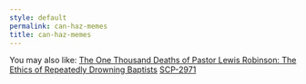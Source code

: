 ```yaml
---
style: default
permalink: can-haz-memes
title: can-haz-memes
---
```

You may also like:
[The One Thousand Deaths of Pastor Lewis Robinson: The Ethics of Repeatedly Drowning Baptists](http://scp-wiki.net/the-one-thousand-deaths-of-pastor-lewis-robinson-the-ethics)
[SCP-2971](http://scp-wiki.net/scp-2971)